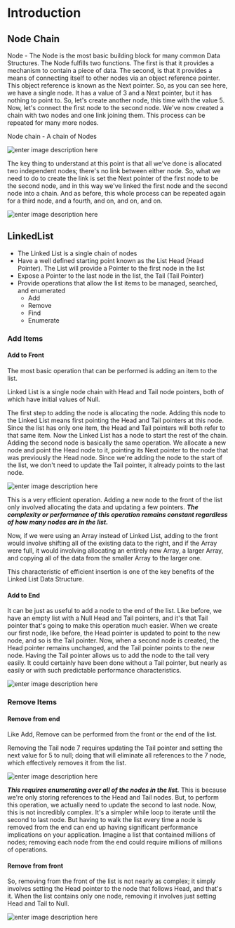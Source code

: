 # Introduction

## Node Chain

Node - The Node is the most basic building block for many common Data Structures. The Node fulfills two functions. The first is that it provides a mechanism to contain a piece of data. The second, is that it provides a means of connecting itself to other nodes via an object reference pointer. This object reference is known as the Next pointer. So, as you can see here, we have a single node. It has a value of 3 and a Next pointer, but it has nothing to point to. So, let's create another node, this time with the value 5. Now, let's connect the first node to the second node. We've now created a chain with two nodes and one link joining them. This process can be repeated for many more nodes.

Node chain - A chain of Nodes

![enter image description here](https://github.com/andreborgesdev/Thesis-Notes/blob/master/Images/The_Node.png?raw=true)

The key thing to understand at this point is that all we've done is allocated two independent nodes; there's no link between either node. So, what we need to do to create the link is set the Next pointer of the first node to be the second node, and in this way we've linked the first node and the second node into a chain. And as before, this whole process can be repeated again for a third node, and a fourth, and on, and on, and on.

![enter image description here](https://github.com/andreborgesdev/Thesis-Notes/blob/master/Images/Node_Chains.png?raw=true)

## LinkedList

- The Linked List is a single chain of nodes
- Have a well defined starting point known as the List Head (Head Pointer). The List will provide a Pointer to the first node in the list
- Expose a Pointer to the last node in the list, the Tail (Tail Pointer)
- Provide operations that allow the list items to be managed, searched, and enumerated
  - Add
  - Remove
  - Find
  - Enumerate

### Add Items

#### Add to Front

The most basic operation that can be performed is adding an item to the list.

Linked List is a single node chain with Head and Tail node pointers, both of which have initial values of Null.

The first step to adding the node is allocating the node. Adding this node to the Linked List means first pointing the Head and Tail pointers at this node. Since the list has only one item, the Head and Tail pointers will both refer to that same item. Now the Linked List has a node to start the rest of the chain. Adding the second node is basically the same operation. We allocate a new node and point the Head node to it, pointing its Next pointer to the node that was previously the Head node. Since we're adding the node to the start of the list, we don't need to update the Tail pointer, it already points to the last node.

![enter image description here](https://github.com/andreborgesdev/Thesis-Notes/blob/master/Images/LinkedList_Add_To_Front.png?raw=true)

This is a very efficient operation. Adding a new node to the front of the list only involved allocating the data and updating a few pointers. ___The complexity or performance of this operation remains constant regardless of how many nodes are in the list.___

Now, if we were using an Array instead of Linked List, adding to the front would involve shifting all of the existing data to the right, and if the Array were full, it would involving allocating an entirely new Array, a larger Array, and copying all of the data from the smaller Array to the larger one.

This characteristic of efficient insertion is one of the key benefits of the Linked List Data Structure.

#### Add to End

It can be just as useful to add a node to the end of the list. Like before, we have an empty list with a Null Head and Tail pointers, and it's that Tail pointer that's going to make this operation much easier. When we create our first node, like before, the Head pointer is updated to point to the new node, and so is the Tail pointer. Now, when a second node is created, the Head pointer remains unchanged, and the Tail pointer points to the new node. Having the Tail pointer allows us to add the node to the tail very easily. It could certainly have been done without a Tail pointer, but nearly as easily or with such predictable performance characteristics.

![enter image description here](https://github.com/andreborgesdev/Thesis-Notes/blob/master/Images/LinkedList_Add_To_End.png?raw=true)

### Remove Items

#### Remove from end

Like Add, Remove can be performed from the front or the end of the list.

Removing the Tail node 7 requires updating the Tail pointer and setting the next value for 5 to null; doing that will eliminate all references to the 7 node, which effectively removes it from the list.

![enter image description here](https://github.com/andreborgesdev/Thesis-Notes/blob/master/Images/LinkedList_Remove_From_End.png?raw=true)

___This requires enumerating over all of the nodes in the list.___ This is because we're only storing references to the Head and Tail nodes. But, to perform this operation, we actually need to update the second to last node. Now, this is not incredibly complex. It's a simpler while loop to iterate until the second to last node. But having to walk the list every time a node is removed from the end can end up having significant performance implications on your application. Imagine a list that contained millions of nodes; removing each node from the end could require millions of millions of operations.

#### Remove from front

So, removing from the front of the list is not nearly as complex; it simply involves setting the Head pointer to the node that follows Head, and that's it. When the list contains only one node, removing it involves just setting Head and Tail to Null.

![enter image description here](https://github.com/andreborgesdev/Thesis-Notes/blob/master/Images/LinkedList_Remove_From_Front.png?raw=true)